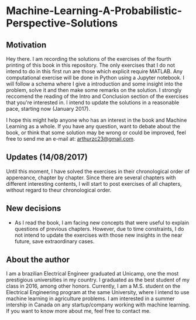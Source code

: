 # Machine-Learning-A-Probabilistic-Perspective-Solutions

## Motivation

Hey there. I am recording the solutions of the exercises of the fourth printing of this book in this repository. The only exercises that I do not intend to do in this first run are those which explicit require MATLAB. Any computational exercise will be done in Python using a Jupyter notebook. I will follow a schema where I give a introduction and some insight into the problem, solve it and then make some remarks on the solution. I strongly reccomend the reading of the Intro and Conclusion section of the exercises that you're interested in. I intend to update the solutions in a reasonable pace, starting now (January 2017). 

I hope this might help anyone who has an interest in the book and Machine Learning as a whole. If you have any question, want to debate about the book, or think that some solution may be wrong or could be improved, feel free to send me an e-mail at: arthurzc23@gmail.com.

## Updates (14/08/2017)

Until this moment, I have solved the exercises in their chronological order of appereance, chapter by chapter. Since there are several chapters with different interesting contents, I will start to post exercises of all chapters, without regard to theur chronological order. 

## New decisions

* As I read the book, I am facing new concepts that were useful to explain questions of previous chapters. However, due to time constraints, I do not intend to update the exercises with those new insights in the near future, save extraordinary cases.

## About the author

I am a brazilian Electrical Engineer graduated at Unicamp, one the most prestigious universities in my country.
I graduated as the best student of my class in 2016, among other honors. Currently, I am a M.S. student on the Electrical Engineering program at the same University, where I intend to use machine learning in agriculture problems. I am interested in a summer intership in Canada on any startup/company working with machine learning. If you want to know more about me, feel free to contact me. 





